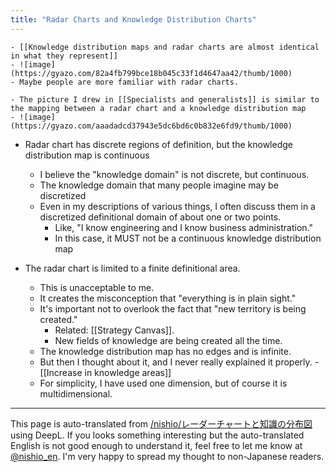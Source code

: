 ```yaml
---
title: "Radar Charts and Knowledge Distribution Charts"
---
```


    - [[Knowledge distribution maps and radar charts are almost identical in what they represent]]
    - ![image](https://gyazo.com/82a4fb799bce18b045c33f1d4647aa42/thumb/1000)
    - Maybe people are more familiar with radar charts.

    - The picture I drew in [[Specialists and generalists]] is similar to the mapping between a radar chart and a knowledge distribution map
    - ![image](https://gyazo.com/aaadadcd37943e5dc6bd6c0b832e6fd9/thumb/1000)

- Radar chart has discrete regions of definition, but the knowledge distribution map is continuous
    - I believe the "knowledge domain" is not discrete, but continuous.
    - The knowledge domain that many people imagine may be discretized
    - Even in my descriptions of various things, I often discuss them in a discretized definitional domain of about one or two points.
        - Like, "I know engineering and I know business administration."
        - In this case, it MUST not be a continuous knowledge distribution map

- The radar chart is limited to a finite definitional area.
    - This is unacceptable to me.
    - It creates the misconception that "everything is in plain sight."
    - It's important not to overlook the fact that "new territory is being created."
        - Related: [[Strategy Canvas]].
        - New fields of knowledge are being created all the time.
    - The knowledge distribution map has no edges and is infinite.
    - But then I thought about it, and I never really explained it properly.
            - [[Increase in knowledge areas]]
    - For simplicity, I have used one dimension, but of course it is multidimensional.
---
This page is auto-translated from [/nishio/レーダーチャートと知識の分布図](https://scrapbox.io/nishio/レーダーチャートと知識の分布図) using DeepL. If you looks something interesting but the auto-translated English is not good enough to understand it, feel free to let me know at [@nishio_en](https://twitter.com/nishio_en). I'm very happy to spread my thought to non-Japanese readers.